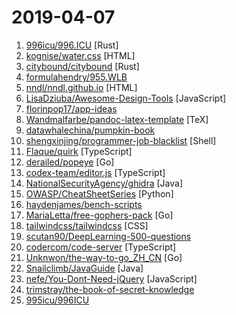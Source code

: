 # 2019-04-07

1. [996icu/996.ICU](https://github.com/996icu/996.ICU "Repo for counting stars and contributing. Press F to pay respect to glorious developers.") [Rust]
2. [kognise/water.css](https://github.com/kognise/water.css "A just-add-css collection of styles to make simple websites just a little nicer") [HTML]
3. [citybound/citybound](https://github.com/citybound/citybound "A work-in-progress, open-source, multi-player city simulation game.") [Rust]
4. [formulahendry/955.WLB](https://github.com/formulahendry/955.WLB "955 不加班的公司名单") 
5. [nndl/nndl.github.io](https://github.com/nndl/nndl.github.io "《神经网络与深度学习》 Neural Network and Deep Learning") [HTML]
6. [LisaDziuba/Awesome-Design-Tools](https://github.com/LisaDziuba/Awesome-Design-Tools "The best design tools for everything 👉") [JavaScript]
7. [florinpop17/app-ideas](https://github.com/florinpop17/app-ideas "A Collection of application ideas which can be used to improve your coding skills.") 
8. [Wandmalfarbe/pandoc-latex-template](https://github.com/Wandmalfarbe/pandoc-latex-template "A pandoc LaTeX template to convert markdown files to PDF or LaTeX.") [TeX]
9. [datawhalechina/pumpkin-book](https://github.com/datawhalechina/pumpkin-book "《机器学习》（西瓜书）公式推导解析，在线阅读地址：https://datawhalechina.github.io/pumpkin-book") 
10. [shengxinjing/programmer-job-blacklist](https://github.com/shengxinjing/programmer-job-blacklist "🙈程序员找工作黑名单，换工作和当技术合伙人需谨慎啊 更新有赞") [Shell]
11. [Flaque/quirk](https://github.com/Flaque/quirk "✨🐙 A GPL Licensed Cognitive Behavioral Therapy app for iOS and Android") [TypeScript]
12. [derailed/popeye](https://github.com/derailed/popeye "🧭 A Kubernetes cluster resource sanitizer") [Go]
13. [codex-team/editor.js](https://github.com/codex-team/editor.js "A block-styled editor with clean JSON output") [TypeScript]
14. [NationalSecurityAgency/ghidra](https://github.com/NationalSecurityAgency/ghidra "Ghidra is a software reverse engineering (SRE) framework") [Java]
15. [OWASP/CheatSheetSeries](https://github.com/OWASP/CheatSheetSeries "The OWASP Cheat Sheet Series was created to provide a concise collection of high value information on specific application security topics.") [Python]
16. [haydenjames/bench-scripts](https://github.com/haydenjames/bench-scripts "A compilation of Linux server benchmarking scripts.") 
17. [MariaLetta/free-gophers-pack](https://github.com/MariaLetta/free-gophers-pack "✨ This pack of 100+ gopher pictures and elements will help you to build own design of almost anything related to Go Programming Language: presentations, posts in blogs or social media, courses, videos and many, many more.") [Go]
18. [tailwindcss/tailwindcss](https://github.com/tailwindcss/tailwindcss "A utility-first CSS framework for rapid UI development.") [CSS]
19. [scutan90/DeepLearning-500-questions](https://github.com/scutan90/DeepLearning-500-questions "深度学习500问，以问答形式对常用的概率知识、线性代数、机器学习、深度学习、计算机视觉等热点问题进行阐述，以帮助自己及有需要的读者。 全书分为18个章节，50余万字。由于水平有限，书中不妥之处恳请广大读者批评指正。 未完待续............ 如有意合作，联系scutjy2015@163.com 版权所有，违权必究 Tan 2018.06") 
20. [codercom/code-server](https://github.com/codercom/code-server "Run VS Code on a remote server.") [TypeScript]
21. [Unknwon/the-way-to-go_ZH_CN](https://github.com/Unknwon/the-way-to-go_ZH_CN "《The Way to Go》中文译本，中文正式名《Go 入门指南》") [Go]
22. [Snailclimb/JavaGuide](https://github.com/Snailclimb/JavaGuide "【Java学习+面试指南】 一份涵盖大部分Java程序员所需要掌握的核心知识。") [Java]
23. [nefe/You-Dont-Need-jQuery](https://github.com/nefe/You-Dont-Need-jQuery "Examples of how to do query, style, dom, ajax, event etc like jQuery with plain javascript.") [JavaScript]
24. [trimstray/the-book-of-secret-knowledge](https://github.com/trimstray/the-book-of-secret-knowledge "A collection of inspiring lists, manuals, cheatsheets, blogs, hacks, one-liners, cli/web tools and more.") 
25. [995icu/996ICU](https://github.com/995icu/996ICU "996ICU 995ICU 工作996 生病ICU 加班不规范 亲人两行泪") 
